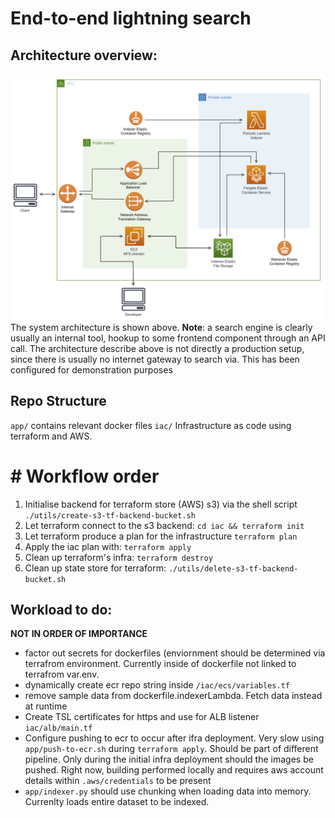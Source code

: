 # **End-to-end lightning search** 

## Architecture overview:
![](media/searchArchitecture.png "MLFlow configuration")
The system architecture is shown above. **Note**: a search engine is clearly usually an internal tool, hookup to some frontend component through an API call.  The architecture  describe above  is not directly a production setup, since there is usually no internet gateway to search via. This has been configured for demonstration purposes 


## Repo Structure
`app/` contains relevant docker files
`iac/` Infrastructure as code using terraform and AWS.

# # Workflow order
1) Initialise backend for terraform store (AWS) s3) via the shell script
`./utils/create-s3-tf-backend-bucket.sh`
2) Let terraform connect to the s3 backend:
`cd iac && terraform init`
3) Let terraform produce a plan for the infrastructure
`terraform plan`
4) Apply the iac plan with:
`terraform apply`
5) Clean up terraform's infra:
`terraform destroy`
6) Clean up state store for terraform:
`./utils/delete-s3-tf-backend-bucket.sh`


## Workload to do:
**NOT IN ORDER OF IMPORTANCE**
- factor out secrets for dockerfiles (enviornment should be determined via terrafrom environment. Currently inside of dockerfile not linked to terrafrom var.env. 
- dynamically create ecr repo string inside `/iac/ecs/variables.tf`
- remove sample data from dockerfile.indexerLambda. Fetch data instead at runtime 
- Create TSL certificates for https and use for ALB listener `iac/alb/main.tf`
- Configure pushing to ecr to occur after ifra deployment. Very slow using `app/push-to-ecr.sh` during `terraform apply`. Should be part of different pipeline. Only during the initial infra deployment should the images be pushed. Right now, building performed locally and requires aws account details within `.aws/credentials` to be present
- `app/indexer.py` should use chunking when loading data into memory. Currenlty loads entire dataset to be indexed.
<br>
